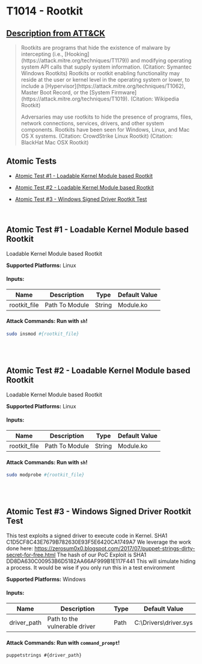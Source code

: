 # T1014 - Rootkit
## [Description from ATT&CK](https://attack.mitre.org/wiki/Technique/T1014)
<blockquote>Rootkits are programs that hide the existence of malware by intercepting (i.e., [Hooking](https://attack.mitre.org/techniques/T1179)) and modifying operating system API calls that supply system information. (Citation: Symantec Windows Rootkits) Rootkits or rootkit enabling functionality may reside at the user or kernel level in the operating system or lower, to include a [Hypervisor](https://attack.mitre.org/techniques/T1062), Master Boot Record, or the [System Firmware](https://attack.mitre.org/techniques/T1019). (Citation: Wikipedia Rootkit)

Adversaries may use rootkits to hide the presence of programs, files, network connections, services, drivers, and other system components. Rootkits have been seen for Windows, Linux, and Mac OS X systems. (Citation: CrowdStrike Linux Rootkit) (Citation: BlackHat Mac OSX Rootkit)</blockquote>

## Atomic Tests

- [Atomic Test #1 - Loadable Kernel Module based Rootkit](#atomic-test-1---loadable-kernel-module-based-rootkit)

- [Atomic Test #2 - Loadable Kernel Module based Rootkit](#atomic-test-2---loadable-kernel-module-based-rootkit)

- [Atomic Test #3 - Windows Signed Driver Rootkit Test](#atomic-test-3---windows-signed-driver-rootkit-test)


<br/>

## Atomic Test #1 - Loadable Kernel Module based Rootkit
Loadable Kernel Module based Rootkit

**Supported Platforms:** Linux


#### Inputs:
| Name | Description | Type | Default Value | 
|------|-------------|------|---------------|
| rootkit_file | Path To Module | String | Module.ko|


#### Attack Commands: Run with `sh`! 


```sh
sudo insmod #{rootkit_file}
```






<br/>
<br/>

## Atomic Test #2 - Loadable Kernel Module based Rootkit
Loadable Kernel Module based Rootkit

**Supported Platforms:** Linux


#### Inputs:
| Name | Description | Type | Default Value | 
|------|-------------|------|---------------|
| rootkit_file | Path To Module | String | Module.ko|


#### Attack Commands: Run with `sh`! 


```sh
sudo modprobe #{rootkit_file}
```






<br/>
<br/>

## Atomic Test #3 - Windows Signed Driver Rootkit Test
This test exploits a signed driver to execute code in Kernel.
SHA1 C1D5CF8C43E7679B782630E93F5E6420CA1749A7
We leverage the work done here:
https://zerosum0x0.blogspot.com/2017/07/puppet-strings-dirty-secret-for-free.html
The hash of our PoC Exploit is
SHA1 DD8DA630C00953B6D5182AA66AF999B1E117F441
This will simulate hiding a process.
It would be wise if you only run this in a test environment

**Supported Platforms:** Windows


#### Inputs:
| Name | Description | Type | Default Value | 
|------|-------------|------|---------------|
| driver_path | Path to the vulnerable driver | Path | C:\Drivers\driver.sys|


#### Attack Commands: Run with `command_prompt`! 


```cmd
puppetstrings #{driver_path}
```






<br/>
